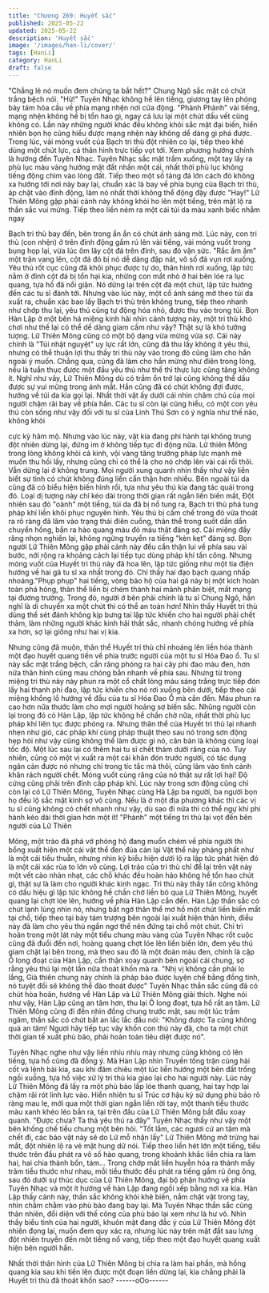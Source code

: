 ```yaml
---
title: "Chương 269: Huyết sắc"
published: 2025-05-22
updated: 2025-05-22
description: 'Huyết sắc'
image: '/images/han-li/cover/'
tags: [HanLi]
category: HanLi
draft: false
---
```


"Chẳng lẻ nó muốn đem chúng ta bắt hết?" Chung Ngô sắc mặt
có chút trắng bệch nói.
"Hừ!"
Tuyên Nhạc không hề lên tiếng, giương tay lên phóng bảy tám
hỏa cầu về phía mạng nhện nơi cửa động.
"Phành Phành" vài tiếng, mạng nhện không hề bị tổn hao gì, ngay
cả lưu lại một chút dấu vết cũng không có.
Lần này những người khác đều không khỏi sắc mặt đại biến, hiển
nhiên bọn họ cũng hiểu được mạng nhện này không dể dàng gì
phá được.
Trong lúc, vài móng vuốt của Bạch tri thù đột nhiên co lại, tiếp
theo khẻ dùng một chút lực, cả thân hình trực tiếp vọt tới. Xem
phương hướng chính là hướng đến Tuyên Nhạc.
Tuyên Nhạc sắc mặt trầm xuống, một tay lấy ra phù lục màu vàng
hướng mặt đất nhấn một cái, nhất thời phù lục không tiếng động
chìm vào lòng đất.
Tiếp theo một số tảng đá lớn cách đó không xa hướng tới nơi này
bay lại, chuẩn xác là bay về phía bụng của Bạch tri thù, áp chặt
vào đỉnh động, làm nó nhất thời không thể động đậy được
"Hay!"
Lữ Thiên Mông gặp phải cảnh này không khỏi ho lên một tiếng,
trên mặt lộ ra thần sắc vui mừng.
Tiếp theo liền ném ra một cái túi da màu xanh biếc nhắm ngay

Bạch tri thù bay đến, bên trong ẩn ẩn có chút ánh sáng mờ.
Lúc này, con tri thù (con nhện) ở trên đỉnh động gầm rú lên vài
tiếng, vài móng vuốt trong bụng họp lại, vừa lúc ôm lây cột đá trên
đỉnh, sau đó vận sức.
"Rắc ầm ầm" một trận vang lên, cột đá đó bị nó dễ dàng đập nát,
vô số đá vụn rơi xuống.
Yêu thú rốt cục cũng đã khôi phục được tự do, thân hình rơi
xuống, lập tức nằm ở đỉnh cột đá bị tổn hại kia, những con mắt
nhỏ ở hai bên lóe ra lục quang, tựa hồ đã nổi giận.
Nó dừng lại trên cột đá một chút, lập tức hướng đến các tu sĩ
đánh tới.
Nhưng vào lúc này, một cổ ánh sáng mờ theo túi da xuất ra,
chuẩn xác bao lấy Bạch tri thù trên không trung, tiếp theo nhanh
như chớp thu lại, yêu thú cũng tự động hóa nhỏ, được thu vào
trong túi.
Bọn Hàn Lập ở một bên há miệng kinh hãi nhìn cảnh tượng này,
một tri thù khó chơi như thế lại có thể dể dàng giam cầm như
vậy? Thật sự là khó tưởng tượng.
Lữ Thiên Mông cũng có một bộ dạng vừa mừng vừa sợ.
Cái này chính là "Túi nhật nguyệt" uy lực rất lớn, cũng đã thu lấy
không ít yêu thú, nhưng có thể thuận lợi thu thấy tri thù này vào
trong đó cũng làm cho hắn ngoài ý muốn. Chẳng qua, cũng đã
làm cho hắn mừng như điên trong lòng, nếu là tuần thục được
một đầu yêu thú như thế thì thực lực cũng tăng không ít.
Nghĩ như vây, Lữ Thiên Mông dù có trầm ổn trở lại cũng không
thể dấu được sự vui mừng trong ánh mắt. Hắn cũng đã có chút
không đợi được, hướng về túi da kia gọi lại. Nhất thời vật ấy dưới
cái nhìn chăm chú của mọi người chậm rãi bay về phía hắn.
Các tu sĩ còn lại cũng hiểu, có một con yêu thú còn sống như vậy
đối với tu sĩ của Linh Thú Sơn có ý nghĩa như thế nào, không khỏi

cực kỳ hâm mộ. Nhưng vào lúc này, vật kia đang phi hành tại
không trung đột nhiên dừng lại, đứng im ở không tiếp tục đi động
nữa.
Lữ thiên Mông trong lòng không khỏi cả kinh, vội vàng tăng
trưởng pháp lực mạnh mẽ muốn thu hồi lấy, nhưng cũng chỉ có
thể là cho nó chớp lên vài cái rồi thôi. Vẫn dừng lại ở không trung.
Mọi người xung quanh nhìn thấy như vậy liền biết sự tình có chút
không đúng liền cẩn thận hơn nhiều.
Bên ngoài túi da cũng đã có biểu hiện biến hình rồi, tựa như yêu
thú kia đang tác quái trong đó. Loại dị tượng này chỉ kéo dài trong
thời gian rất ngắn liền biến mất, Đột nhiên sau đó "oành" một
tiếng, túi da đã bị nổ tung ra, Bạch tri thù phá tung pháp khí liền
khôi phục nguyên hình.
Yêu thú bị cấm chế trong đó vừa thoát ra rõ ràng đã lâm vào trạng
thái điên cuồng, thân thể trong suốt dần dần chuyển hồng, bắn ra
hào quang màu đỏ máu thật đáng sợ. Cái miệng đầy răng nhọn
nghiến lại, không ngừng truyền ra tiếng "kèn kẹt" đáng sợ.
Bọn người Lữ Thiên Mông gặp phải cảnh này đều cẩn thận lui về
phía sau vài bước, nới rộng ra khoảng cách lại tiếp tục dùng pháp
khí tấn công.
Nhưng móng vuốt của Huyết tri thù này đã hoa lên, lập tức giống
như một tia điện hướng về hai gã tu sĩ xa nhất trong đó.
Chỉ thấy hai đạo bạch quang nhấp nhoáng."Phụp phụp" hai tiếng,
vòng bảo hộ của hai gã này bị một kích hoàn toàn phá hỏng, thân
thể liền bị chém thành hai mảnh phân biệt, mất mạng tại đương
trường. Trong đó, người ở bên phải chính là tu sĩ Chung Ngô, hắn
nghĩ là di chuyển xa một chút thì có thể an toàn hơn!
Nhìn thấy Huyết tri thù dùng thế sét đánh không kịp bưng tai lập
tức khiến cho hai người phải chết thảm, làm những người khác
kinh hãi thất sắc, nhanh chóng hướng về phía xa hơn, sợ lại
giống như hai vị kia.

Nhưng cũng đã muộn, thân thể Huyết tri thù chỉ nhoáng lên liền
hóa thành một đạo huyết quang tiến về phía trước người của một
tu sĩ Hóa Đao ổ.
Tu sĩ này sắc mặt trắng bệch, cắn răng phóng ra hai cây phi đao
màu đen, hơn nữa thân hình cũng mau chóng bắn nhanh về phía
sau.
Nhưng từ trong miệng tri thù này này phun ra một cổ chất lỏng
màu sáng trắng trực tiếp đón lấy hai thanh phi đao, lập tức khiến
cho nó rơi xuống bên dưới, tiếp theo cái miệng khổng lồ hướng
về đầu của tu sĩ Hóa Đao Ổ mà cắn đến.
Máu phun ra cao hơn nữa thước làm cho mợi người hoảng sợ
biến sắc.
Nhũng người còn lại trong đó có Hàn Lập, lập tức không hề chần
chờ nữa, nhất thời phù lục pháp khí liên tục được phóng ra.
Nhưng thân thể của Huyết tri thù lại nhanh nhẹn như gió, các
pháp khí cùng pháp thuật theo sau nó trong sơn động hẹp hòi
như vậy cũng không thể làm được gì nó, căn bản là không cùng
loại tốc độ. Một lúc sau lại có thêm hai tu sĩ chết thảm dưới răng
của nó.
Tuy nhiên, cũng có một vị xuất ra một cái khăn đón trước người,
có tác dụng ngăn cản được nó nhưng chỉ trong tíc tắc mà thôi,
cũng lâm vào tình cảnh khăn rách người chết. Móng vuốt cùng
răng của nó thật sự rất lợi hại! Độ cứng cũng phải trên đỉnh cấp
pháp khí.
Lúc này trong sơn động cũng chỉ còn lại có Lữ Thiên Mông,
Tuyên Nhạc cùng Hà Lập ba người, ba người bọn họ đều lộ sắc
mặt kinh sợ vô cùng.
Nếu là ở một địa phương khác thì các vị tu sĩ cũng không có chết
nhanh như vậy, dù sao đi nữa thì có thể ngự khí phi hành kéo dài
thời gian hơn một ít!
"Phành" một tiếng tri thù lại vọt đến bên người của Lữ Thiên

Mông, một trảo đã phá vở phòng hộ đang muốn chém về phía
người thì bổng xuất hiện một cái vật thể đen đúa cản lại
Vật thể này phảng phất như là một cái tiểu thuẫn, nhưng nhìn kỹ
biểu hiện dưới lộ ra lập tức phát hiện đó là một cái xác rùa to lớn
vô cùng. Lợi trảo của tri thù chỉ để lại trên vật này một vết cào
nhàn nhạt, các chỗ khác đều hoàn hảo không hề tổn hao chút gì,
thật sự là làm cho người khác kinh ngạc.
Tri thù này thấy tấn công không có dấu hiệu gì lập tức không hề
chần chờ liền bỏ qua Lữ Thiên Mông, huyết quang lại chợt lóe
lên, hướng về phía Hàn Lập cắn đến.
Hàn Lập thần sắc có chút lạnh lùng nhìn nó, nhưng bất ngờ thân
thể mơ hồ một chút liền biến mất tại chổ, tiếp theo tại bảy tám
trượng bên ngoài lại xuất hiện thân hình, điều này đã làm cho yêu
thú ngẩn ngơ thế nên đứng tại chổ một chút.
Chỉ trì hoãn trong một lát này một tiểu chung màu vàng của Tuyên
Nhạc rốt cuộc cũng đã đuổi đến nơi, hoàng quang chợt lóe lên
liền biến lớn, đem yêu thú giam chặt lại bên trong, mà theo sau đó
là một đoàn màu đen, chính là cặp Ô long đoạt của Hàn Lập, cẩn
thận xoay quanh bên ngoài cái chung, sợ rằng yêu thú lại một lần
nữa thoát khốn mà ra.
"Nhị vị không cần phải lo lắng, Già thiên chung này chính là pháp
bảo được luyện chế bằng đồng tinh, nó tuyệt đối sẽ không thể đào
thoát được" Tuyên Nhạc thần sắc cũng đã có chút hòa hoãn,
hướng về Hàn Lập và Lữ Thiên Mông giải thích.
Nghe nói như vậy, Hàn Lập cũng an tâm hơn, thu lại Ô long đoạt,
tựa hồ rất an tâm.
Lữ Thiên Mông cũng đi đến nhìn đồng chung trước mặt, sau một
lúc trầm ngâm, thần sắc có chút bất an lắc lắc đầu nói:
"Không được Ta cũng không quá an tâm! Ngươi hãy tiếp tục vây
khốn con thú này đã, cho ta một chút thời gian tế xuất phù bảo,
phải hoàn toàn tiêu diệt được nó".

Tuyên Nhạc nghe như vậy liền nhíu nhíu mày nhưng cũng không
có lên tiếng, tựa hồ cũng đã đồng ý.
Mà Hàn Lập nhìn Truyền tống trận cùng hài cốt và lệnh bài kia,
sau khi đăm chiêu một lúc liền hướng một bên đất trống ngồi
xuống, tựa hồ việc xử lý tri thù kia giao lại cho hai người này.
Lúc này Lữ Thiên Mông đã lấy ra một phù bảo lấp lóe thanh
quang, hai tay hợp lại chậm rãi rót linh lực vào.
Hiển nhiên tu sĩ Trúc cơ hậu kỳ sử dụng phù bảo rõ ràng mau lẹ,
mới qua một thời gian ngắn liền rời tay, một thanh tiểu thước màu
xanh khéo léo bắn ra, tại trên đầu của Lữ Thiên Mông bắt đầu
xoay quanh.
"Được chưa? Ta thả yêu thú ra đây" Tuyên Nhạc thấy như vậy
một bên khống chế tiểu chung một bên hỏi.
"Tốt lắm, các ngươi cứ an tâm mà chết đi, các bảo vật này sẽ do
Lữ mỗ nhận lấy" Lữ Thiên Mông mở trừng hai mắt, đột nhiên lộ ra
vẻ mặt hung dữ nói.
Tiếp theo liền hét lớn một tiếng, tiểu thước trên đầu phát ra vô số
hào quang, trong khoảnh khắc liền chia ra làm hai, hai chia thành
bốn, tám… Trong chớp mắt liền huyễn hóa ra thành mấy trăm tiểu
thước như nhau, mỗi tiểu thước đều phát ra tiếng gầm rú ông
ông, sau đó dưới sự thúc dục của Lữ Thiên Mông, đại bộ phận
hướng về phía Tuyên Nhạc và một ít hướng về hàn Lập đang
ngồi xếp bằng nơi xa kia.
Hàn Lập thấy cảnh này, thần sắc không khỏi khẽ biến, nắm chặt
vật trong tay, nhìn chằm chằm vào phù bảo đang bay lại. Mà
Tuyên Nhạc thần sắc cũng thản nhiên, đối diện với thế công của
phù bảo lại xem như là hư vô.
Nhìn thấy biểu tình của hai người, khuôn mặt đang đắc ý của Lữ
Thiên Mông đột nhiên đọng lại, muốn đem quy xác ra, nhưng lúc
này trên mặt đất sau lưng đột nhiên truyền đến một tiếng nổ vang,
tiếp theo một đạo huyết quang xuất hiện bên người hắn.

Nhất thời thân hình của Lữ Thiên Mông bị chia ra làm hai phần,
mà hồng quang kia sau khi tiến lên được một đoạn liền dừng lại,
kia chẳng phải là Huyết tri thù đã thoát khốn sao?
------oOo------
